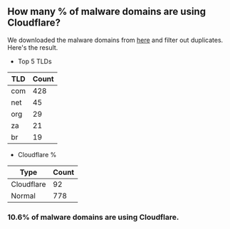 ## How many % of malware domains are using Cloudflare?


We downloaded the malware domains from [here](https://urlhaus.abuse.ch) and filter out duplicates.
Here's the result.


[//]: # (start replacement)


- Top 5 TLDs

| TLD | Count |
| --- | --- |
| com | 428 |
| net | 45 |
| org | 29 |
| za | 21 |
| br | 19 |


- Cloudflare %

| Type | Count |
| --- | --- |
| Cloudflare | 92 |
| Normal | 778 |


### 10.6% of malware domains are using Cloudflare.